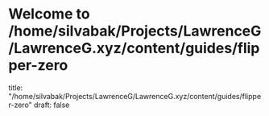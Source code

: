 # Welcome to /home/silvabak/Projects/LawrenceG/LawrenceG.xyz/content/guides/flipper-zero
title: "/home/silvabak/Projects/LawrenceG/LawrenceG.xyz/content/guides/flipper-zero"
draft: false
